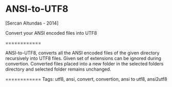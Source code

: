 ANSI-to-UTF8
============

[Sercan Altundas - 2014]

Convert your ANSI encoded files into UTF8

============

ANSI-to-UTF8, converts all the ANSI encoded files of the given directory recursively into UTF8 files.
Given set of extensions can be ignored during convertion.
Converted files placed into a new folder in the selected folders directory and selected folder remains unchanged.

============
Tags: utf8, ansi, convert, convertion, ansi to utf8, ansi2utf8
